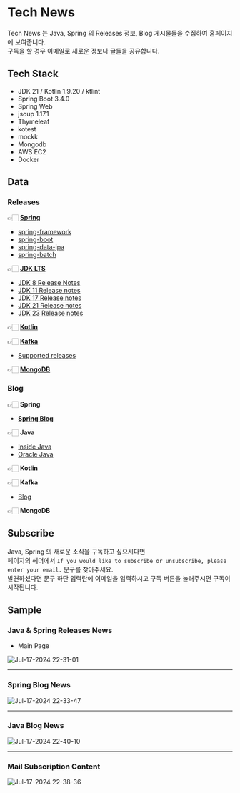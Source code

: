 # Tech News

Tech News 는 Java, Spring 의 Releases 정보, Blog 게시물들을 수집하여 홈페이지에 보여줍니다.<br/>
구독을 할 경우 이메일로 새로운 정보나 글들을 공유합니다.

## Tech Stack

- JDK 21 / Kotlin 1.9.20 / ktlint
- Spring Boot 3.4.0
- Spring Web
- jsoup 1.17.1
- Thymeleaf
- kotest
- mockk
- Mongodb
- AWS EC2
- Docker

## Data

### Releases

👉🏻 **[Spring](https://github.com/spring-projects)**
- [spring-framework](https://github.com/spring-projects/spring-framework/releases)
- [spring-boot](https://github.com/spring-projects/spring-boot/releases)
- [spring-data-jpa](https://github.com/spring-projects/spring-data-jpa/releases)
- [spring-batch](https://github.com/spring-projects/spring-batch/releases)

👉🏻 **[JDK LTS](https://www.oracle.com/)**
- [JDK 8 Release Notes](https://www.oracle.com/java/technologies/javase/8u-relnotes.html)
- [JDK 11 Release notes](https://www.oracle.com/java/technologies/javase/11u-relnotes.html)
- [JDK 17 Release notes](https://www.oracle.com/java/technologies/javase/17u-relnotes.html)
- [JDK 21 Release notes](https://www.oracle.com/java/technologies/javase/21u-relnotes.html)
- [JDK 23 Release notes](https://www.oracle.com/java/technologies/javase/23u-relnotes.html)

👉🏻 **[Kotlin]()**

👉🏻 **[Kafka](https://kafka.apache.org/)**
- [Supported releases](https://kafka.apache.org/downloads)

👉🏻 **[MongoDB]()**

### Blog

👉🏻 **Spring**
- **[Spring Blog](https://spring.io/blog)**

👉🏻 **Java**
- [Inside Java](https://inside.java/)
- [Oracle Java](https://blogs.oracle.com/java/)

👉🏻 **Kotlin**

👉🏻 **Kafka**
- [Blog](https://kafka.apache.org/blog)

👉🏻 **MongoDB**

## Subscribe

Java, Spring 의 새로운 소식을 구독하고 싶으시다면<br/>
페이지의 헤더에서 `If you would like to subscribe or unsubscribe, please enter your email.` 문구를 찾아주세요.<br/>
발견하셨다면 문구 하단 입력란에 이메일을 입력하시고 구독 버튼을 눌러주시면 구독이 시작됩니다.

## Sample

### Java & Spring Releases News
- Main Page

![Jul-17-2024 22-31-01](https://github.com/user-attachments/assets/19a0f1cb-f3c0-4591-a8fe-ec68c65a3931)

---

### Spring Blog News

![Jul-17-2024 22-33-47](https://github.com/user-attachments/assets/f3a11030-7a43-4ebb-a3df-e379ebfd955b)

---

### Java Blog News

![Jul-17-2024 22-40-10](https://github.com/user-attachments/assets/79e22298-8f58-4449-9a76-0642c051e4bd)

---

### Mail Subscription Content

![Jul-17-2024 22-38-36](https://github.com/user-attachments/assets/bbecefac-90e3-4045-8e92-a4686468624a)


